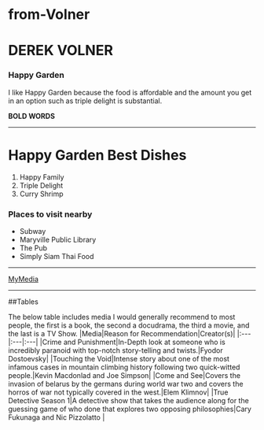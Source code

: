 # from-Volner
# DEREK VOLNER
### Happy Garden

I like Happy Garden because the food is affordable and the amount you get in an option such as triple delight is substantial.

**BOLD WORDS**

-----------
# Happy Garden Best Dishes
1. Happy Family
2. Triple Delight
3. Curry Shrimp 

### Places to visit nearby

* Subway
* Maryville Public Library
* The Pub
* Simply Siam Thai Food

----------

[MyMedia](MyMedia.md)

-------------------------------
##Tables 

The below table includes media I would generally recommend to most people, the first is a book, the second a docudrama, the third a movie, and the last is a TV Show.
|Media|Reason for Recommendation|Creator(s)|
|:---|:---|:---|
|Crime and Punishment|In-Depth look at someone who is incredibly paranoid with top-notch story-telling and twists.|Fyodor Dostoevsky|
|Touching the Void|Intense story about one of the most infamous cases in mountain climbing history following two quick-witted people.|Kevin Macdonlad and Joe Simpson|
|Come and See|Covers the invasion of belarus by the germans during world war two and covers the horros of war not typically covered in the west.|Elem Klimnov|
|True Detective Season 1|A detective show that takes the audience along for the guessing game of who done that explores two opposing philosophies|Cary Fukunaga and Nic Pizzolatto |